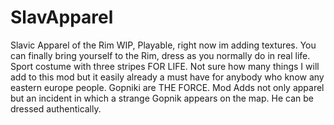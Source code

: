 # SlavApparel
Slavic Apparel of the Rim
WIP, Playable, right now im adding textures. You can finally bring yourself to the Rim, dress as you normally do in real life. Sport costume with three stripes FOR LIFE. Not sure how many things I will add to this mod but it easily already a must have for anybody who know any eastern europe people. Gopniki are THE FORCE. Mod Adds not only apparel but an incident in which a strange Gopnik appears on the map. He can be dressed authentically.

